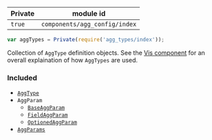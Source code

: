 | Private | module id |
| --- | --- |
| `true` | `components/agg_config/index` |

```js
var aggTypes = Private(require('agg_types/index'));
```

Collection of `AggType` definition objects. See the [Vis component](../vis) for an overall explaination of how `AggTypes` are used.

### Included

  - [`AggType`](_agg_type.js)
  - `AggParam`
    - [`BaseAggParam`](param_types/base.js)
    - [`FieldAggParam`](param_types/field.js)
    - [`OptionedAggParam`](param_types/optioned.js)
  - [`AggParams`](_agg_params.js)